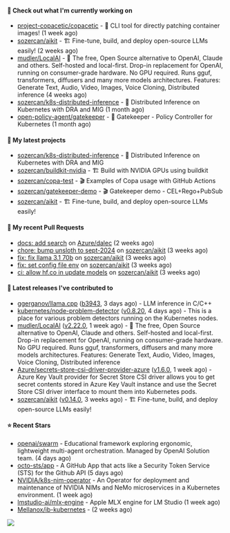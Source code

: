 #### 👷 Check out what I'm currently working on

- [project-copacetic/copacetic](https://github.com/project-copacetic/copacetic) - 🧵 CLI tool for directly patching container images! (1 week ago)
- [sozercan/aikit](https://github.com/sozercan/aikit) - 🏗️ Fine-tune, build, and deploy open-source LLMs easily! (2 weeks ago)
- [mudler/LocalAI](https://github.com/mudler/LocalAI) - :robot: The free, Open Source alternative to OpenAI, Claude and others. Self-hosted and local-first. Drop-in replacement for OpenAI,  running on consumer-grade hardware. No GPU required. Runs gguf, transformers, diffusers and many more models architectures. Features: Generate Text, Audio, Video, Images, Voice Cloning, Distributed inference (4 weeks ago)
- [sozercan/k8s-distributed-inference](https://github.com/sozercan/k8s-distributed-inference) - 🦄 Distributed Inference on Kubernetes with DRA and MIG (1 month ago)
- [open-policy-agent/gatekeeper](https://github.com/open-policy-agent/gatekeeper) - 🐊 Gatekeeper - Policy Controller for Kubernetes (1 month ago)

#### 🌱 My latest projects

- [sozercan/k8s-distributed-inference](https://github.com/sozercan/k8s-distributed-inference) - 🦄 Distributed Inference on Kubernetes with DRA and MIG
- [sozercan/buildkit-nvidia](https://github.com/sozercan/buildkit-nvidia) - 🏗️ Build with NVIDIA GPUs using buildkit
- [sozercan/copa-test](https://github.com/sozercan/copa-test) - 🎬 Examples of Copa usage with GitHub Actions
- [sozercan/gatekeeper-demo](https://github.com/sozercan/gatekeeper-demo) - 🎬 Gatekeeper demo - CEL&#43;Rego&#43;PubSub
- [sozercan/aikit](https://github.com/sozercan/aikit) - 🏗️ Fine-tune, build, and deploy open-source LLMs easily!

#### 🔨 My recent Pull Requests

- [docs: add search](https://github.com/Azure/dalec/pull/389) on [Azure/dalec](https://github.com/Azure/dalec) (2 weeks ago)
- [chore: bump unsloth to sept-2024](https://github.com/sozercan/aikit/pull/403) on [sozercan/aikit](https://github.com/sozercan/aikit) (3 weeks ago)
- [fix: fix llama 3.1 70b](https://github.com/sozercan/aikit/pull/402) on [sozercan/aikit](https://github.com/sozercan/aikit) (3 weeks ago)
- [fix: set config file env](https://github.com/sozercan/aikit/pull/401) on [sozercan/aikit](https://github.com/sozercan/aikit) (3 weeks ago)
- [ci: allow hf.co in update models](https://github.com/sozercan/aikit/pull/400) on [sozercan/aikit](https://github.com/sozercan/aikit) (3 weeks ago)

#### 🚀 Latest releases I've contributed to

- [ggerganov/llama.cpp](https://github.com/ggerganov/llama.cpp) ([b3943](https://github.com/ggerganov/llama.cpp/releases/tag/b3943), 3 days ago) - LLM inference in C/C&#43;&#43;
- [kubernetes/node-problem-detector](https://github.com/kubernetes/node-problem-detector) ([v0.8.20](https://github.com/kubernetes/node-problem-detector/releases/tag/v0.8.20), 4 days ago) - This is a place for various problem detectors running on the Kubernetes nodes.
- [mudler/LocalAI](https://github.com/mudler/LocalAI) ([v2.22.0](https://github.com/mudler/LocalAI/releases/tag/v2.22.0), 1 week ago) - :robot: The free, Open Source alternative to OpenAI, Claude and others. Self-hosted and local-first. Drop-in replacement for OpenAI,  running on consumer-grade hardware. No GPU required. Runs gguf, transformers, diffusers and many more models architectures. Features: Generate Text, Audio, Video, Images, Voice Cloning, Distributed inference
- [Azure/secrets-store-csi-driver-provider-azure](https://github.com/Azure/secrets-store-csi-driver-provider-azure) ([v1.6.0](https://github.com/Azure/secrets-store-csi-driver-provider-azure/releases/tag/v1.6.0), 1 week ago) - Azure Key Vault provider for Secret Store CSI driver allows you to get secret contents stored in Azure Key Vault instance and use the Secret Store CSI driver interface to mount them into Kubernetes pods.
- [sozercan/aikit](https://github.com/sozercan/aikit) ([v0.14.0](https://github.com/sozercan/aikit/releases/tag/v0.14.0), 3 weeks ago) - 🏗️ Fine-tune, build, and deploy open-source LLMs easily!

#### ⭐ Recent Stars

- [openai/swarm](https://github.com/openai/swarm) - Educational framework exploring ergonomic, lightweight multi-agent orchestration. Managed by OpenAI Solution team. (4 days ago)
- [octo-sts/app](https://github.com/octo-sts/app) - A GitHub App that acts like a Security Token Service (STS) for the Github API (5 days ago)
- [NVIDIA/k8s-nim-operator](https://github.com/NVIDIA/k8s-nim-operator) - An Operator for deployment and maintenance of NVIDIA NIMs and NeMo microservices in a Kubernetes environment. (1 week ago)
- [lmstudio-ai/mlx-engine](https://github.com/lmstudio-ai/mlx-engine) - Apple MLX engine for LM Studio (1 week ago)
- [Mellanox/ib-kubernetes](https://github.com/Mellanox/ib-kubernetes) -  (2 weeks ago)

![](https://github-readme-stats.vercel.app/api?username=sozercan&theme=vision-friendly-dark&hide_border=false&include_all_commits=true&count_private=true)
